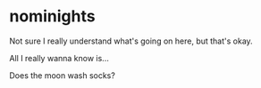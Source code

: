 # nominights

Not sure I really understand what's going on here, but that's okay. 

All I really wanna know is...

Does the moon wash socks?
